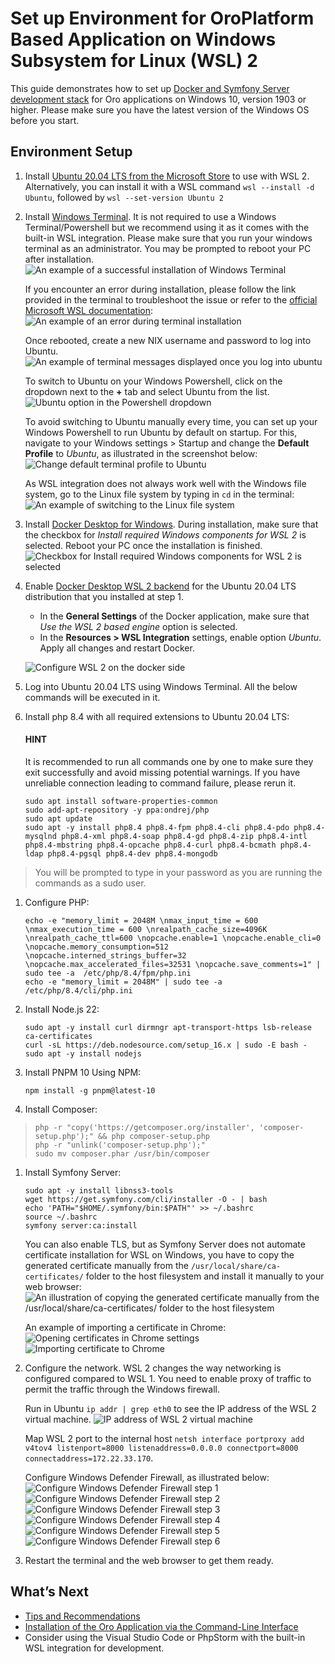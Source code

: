 <a id="setup-dev-env-docker-symfony-windows"></a>

# Set up Environment for OroPlatform Based Application on Windows Subsystem for Linux (WSL) 2

This guide demonstrates how to set up [Docker and Symfony Server development stack](docker-and-symfony/index.md#setup-dev-env-docker-symfony) for Oro applications on Windows 10, version 1903 or higher. Please make sure you have the latest version of the Windows OS before you start.

## Environment Setup

1. Install <a href="https://www.microsoft.com/en-us/p/ubuntu-2004-lts/9n6svws3rx71" target="_blank">Ubuntu 20.04 LTS from the Microsoft Store</a> to use with WSL 2. Alternatively, you can install it with a WSL command `wsl --install -d Ubuntu`, followed by `wsl --set-version Ubuntu 2`
2. Install <a href="https://www.microsoft.com/en-us/p/windows-terminal/9n0dx20hk701" target="_blank">Windows Terminal</a>. It is not required to use a Windows Terminal/Powershell but we recommend using it as it comes with the built-in WSL integration. Please make sure that you run your windows terminal as an administrator. You may be prompted to reboot your PC after installation.
   ![An example of a successful installation of Windows Terminal](img/backend/setup/wsl/terminal-successfull-installation.png)

   If you encounter an error during installation, please follow the link provided in the terminal to troubleshoot the issue or refer to the <a href="https://docs.microsoft.com/en-us/windows/wsl/install" target="_blank">official Microsoft WSL documentation</a>:
   ![An example of an error during terminal installation](img/backend/setup/wsl/terminal-error.png)

   Once rebooted, create a new NIX username and password to log into Ubuntu.
   ![An example of terminal messages displayed once you log into ubuntu](img/backend/setup/wsl/logged-in-ubuntu.png)

   To switch to Ubuntu on your Windows Powershell, click on the dropdown next to the **+** tab and select Ubuntu from the list.
   ![Ubuntu option in the Powershell dropdown](img/backend/setup/wsl/powershell-ubuntu-dropdown-list.png)

   To avoid switching to Ubuntu manually every time, you can set up your Windows Powershell to run Ubuntu by default on startup. For this, navigate to your Windows settings > Startup and change the **Default Profile** to *Ubuntu*, as illustrated in the screenshot below:
   ![Change default terminal profile to Ubuntu](img/backend/setup/wsl/ubuntu-on-powershell.png)

   As WSL integration does not always work well with the Windows file system, go to the Linux file system by typing in `cd` in the terminal:
   ![An example of switching to the Linux file system](img/backend/setup/wsl/switch-to-linux-filesystem.png)
3. Install <a href="https://docs.docker.com/docker-for-windows/install/" target="_blank">Docker Desktop for Windows</a>. During installation, make sure that the checkbox for *Install required Windows components for WSL 2* is selected. Reboot your PC once the installation is finished.
   ![Checkbox for *Install required Windows components for WSL 2* is selected](img/backend/setup/wsl/docker-installation-wsl2.png)
4. Enable <a href="https://docs.docker.com/docker-for-windows/wsl/" target="_blank">Docker Desktop WSL 2 backend</a> for the Ubuntu 20.04 LTS distribution that you installed at step 1.
   * In the **General Settings** of the Docker application, make sure that *Use the WSL 2 based engine* option is selected.
   * In the **Resources > WSL Integration** settings, enable option *Ubuntu*. Apply all changes and restart Docker.

   ![Configure WSL 2 on the docker side](img/backend/setup/wsl/docker-wsl2-config.png)
5. Log into Ubuntu 20.04 LTS using Windows Terminal. All the below commands will be executed in it.
6. Install php 8.4 with all required extensions to Ubuntu 20.04 LTS:

   #### HINT
   It is recommended to run all commands one by one to make sure they exit successfully and avoid missing potential warnings. If you have unreliable connection leading to command failure, please rerun it.

   ```none
   sudo apt install software-properties-common
   sudo add-apt-repository -y ppa:ondrej/php
   sudo apt update
   sudo apt -y install php8.4 php8.4-fpm php8.4-cli php8.4-pdo php8.4-mysqlnd php8.4-xml php8.4-soap php8.4-gd php8.4-zip php8.4-intl php8.4-mbstring php8.4-opcache php8.4-curl php8.4-bcmath php8.4-ldap php8.4-pgsql php8.4-dev php8.4-mongodb
   ```

> You will be prompted to type in your password as you are running the commands as a sudo user.
1. Configure PHP:
   ```none
   echo -e "memory_limit = 2048M \nmax_input_time = 600 \nmax_execution_time = 600 \nrealpath_cache_size=4096K \nrealpath_cache_ttl=600 \nopcache.enable=1 \nopcache.enable_cli=0 \nopcache.memory_consumption=512 \nopcache.interned_strings_buffer=32 \nopcache.max_accelerated_files=32531 \nopcache.save_comments=1" | sudo tee -a  /etc/php/8.4/fpm/php.ini
   echo -e "memory_limit = 2048M" | sudo tee -a  /etc/php/8.4/cli/php.ini
   ```
2. Install Node.js 22:
   ```none
   sudo apt -y install curl dirmngr apt-transport-https lsb-release ca-certificates
   curl -sL https://deb.nodesource.com/setup_16.x | sudo -E bash -
   sudo apt -y install nodejs
   ```
3. Install PNPM 10 Using NPM:
   ```none
   npm install -g pnpm@latest-10
   ```
4. Install Composer:

> ```none
> php -r "copy('https://getcomposer.org/installer', 'composer-setup.php');" && php composer-setup.php
> php -r "unlink('composer-setup.php');"
> sudo mv composer.phar /usr/bin/composer
> ```
1. Install Symfony Server:
   ```none
   sudo apt -y install libnss3-tools
   wget https://get.symfony.com/cli/installer -O - | bash
   echo 'PATH="$HOME/.symfony/bin:$PATH"' >> ~/.bashrc
   source ~/.bashrc
   symfony server:ca:install
   ```

   You can also enable TLS, but as Symfony Server does not automate certificate installation for WSL on Windows, you have to copy the generated certificate manually from the `/usr/local/share/ca-certificates/` folder to the host filesystem and install it manually to your web browser:
   ![An illustration of copying the generated certificate manually from the ``/usr/local/share/ca-certificates/`` folder to the host filesystem](img/backend/setup/wsl/symfony-certificate-1.png)

   An example of importing a certificate in Chrome:
   ![Opening certificates in Chrome settings](img/backend/setup/wsl/chrome-certificates-2.png)![Importing certificate to Chrome](img/backend/setup/wsl/import-certificate-3.png)
2. Configure the network. WSL 2 changes the way networking is configured compared to WSL 1. You need to enable proxy of traffic to permit the traffic through the Windows firewall.

   Run in Ubuntu `ip addr | grep eth0` to see the IP address of the WSL 2 virtual machine.
   ![IP address of WSL 2 virtual machine](img/backend/setup/wsl/ip-addr-ubuntu.png)

   Map WSL 2 port to the internal host `netsh interface portproxy add v4tov4 listenport=8000 listenaddress=0.0.0.0 connectport=8000 connectaddress=172.22.33.170`.

   Configure Windows Defender Firewall, as illustrated below:
   ![Configure Windows Defender Firewall step 1](img/backend/setup/wsl/firewall-1.png)![Configure Windows Defender Firewall step 2](img/backend/setup/wsl/firewall-2.png)![Configure Windows Defender Firewall step 3](img/backend/setup/wsl/firewall-3.png)![Configure Windows Defender Firewall step 4](img/backend/setup/wsl/firewall-4.png)![Configure Windows Defender Firewall step 5](img/backend/setup/wsl/firewall-5.png)![Configure Windows Defender Firewall step 6](img/backend/setup/wsl/firewall-6.png)
3. Restart the terminal and the web browser to get them ready.

## What’s Next

* [Tips and Recommendations](docker-and-symfony/index.md#setup-dev-env-docker-symfony-recommendations)
* [Installation of the Oro Application via the Command-Line Interface](docker-and-symfony/index.md#setup-dev-env-docker-symfony-install-application)
* Consider using the Visual Studio Code or PhpStorm with the built-in WSL integration for development.

<!-- Frontend -->
